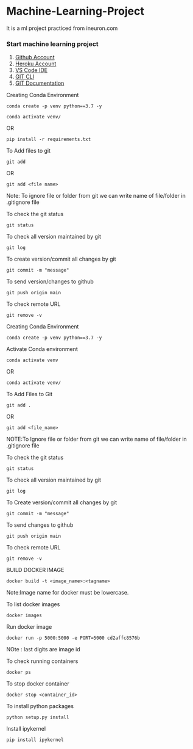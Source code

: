 # Machine-Learning-Project
 It is a ml project practiced from ineuron.com
 
 ### Start machine learning project 
 
 1. [Github Account](https://github.com/)
 2. [Heroku Account](https://www.heroku.com/)
 3. [VS Code IDE](https://code.visualstudio.com/Download)
 4. [GIT CLI](https://git-scm.com/downloads)
 5. [GIT Documentation](https://git-scm.com/doc)


 Creating Conda Environment
 ```
 conda create -p venv python==3.7 -y
```
```
conda activate venv/
```
OR
```
pip install -r requirements.txt
```

To Add files to git 
```
git add
```

OR
```
git add <file name>
```

Note: To ignore file or folder  from git we can write name of file/folder in .gitignore file

To check the git status
```
git status
```

To check all version maintained by git
```
git log
```

To create version/commit all changes by git
```
git commit -m "message"
```


To send version/changes to github
```
git push origin main
```
To check remote URL
```
git remove -v
```

Creating Conda Environment
```
conda create -p venv python==3.7 -y
```
Activate Conda environment
```
conda activate venv
```
 OR
 ```
 conda activate venv/
 ```
 
To Add Files to Git
```
git add .
```
OR
```
git add <file_name>
```

NOTE:To Ignore file or folder from git we can write name of file/folder in .gitignore file

To check the git status
```
git status
```

To check all version maintained by git
```
git log
```

To Create version/commit all changes by git
```
git commit -m "message"
```

To send changes to github
```
git push origin main
```

To check remote URL
```
git remove -v
```




BUILD DOCKER IMAGE
```
docker build -t <image_name>:<tagname>
```
Note:Image name for docker must be lowercase.

To list docker images
```
docker images
```
Run docker image
```
docker run -p 5000:5000 -e PORT=5000 cd2affc8576b 
```
NOte : last digits are image id

To check running containers
```
docker ps
```

To stop docker container
```
docker stop <container_id>
```

To install python packages
```
python setup.py install
```


Install ipykernel
```
pip install ipykernel
```


